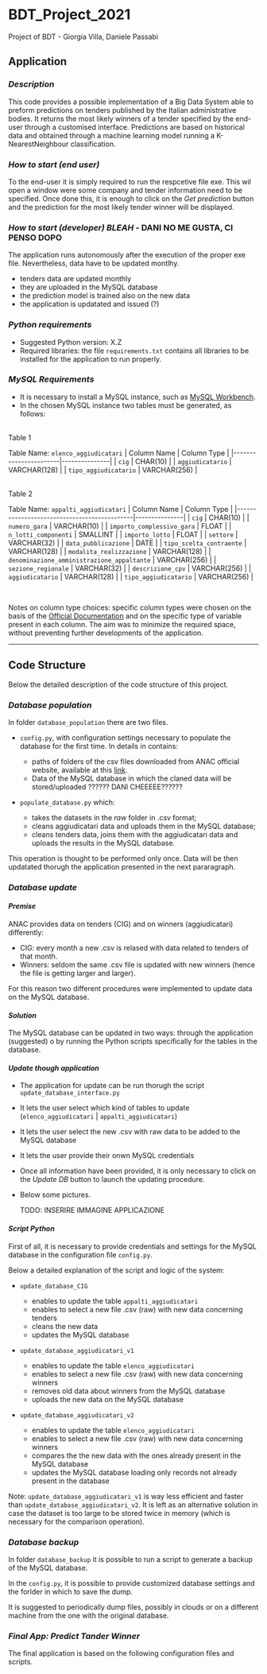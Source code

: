 # BDT_Project_2021

Project of BDT - Giorgia Villa, Daniele Passabì

## Application

### *Description*

This code provides a possible implementation of a Big Data System able to preform predictions on tenders published by the Italian administrative bodies. It returns the most likely winners of a tender specified by the end-user through a customised interface. Predictions are based on historical data and obtained through a machine learning model running a K-NearestNeighbour classification.

### *How to start (end user)*

To the end-user it is simply required to run the respcetive file exe. This wil open a window were some company and tender information need to be specified. Once done this, it is enough to click on the *Get prediction* button and the prediction for the most likely tender winner will be displayed.

### *How to start (developer) BLEAH* - DANI NO ME GUSTA, CI PENSO DOPO

The application runs autonomously after the execution of the proper exe file. Nevertheless, data have to be updated montlhy.

- tenders data are updated monthly
- they are uploaded in the MySQL database
- the prediction model is trained also on the new data
- the application is updatated and issued (?)

### *Python requirements*

- Suggested Python version: X.Z
- Required libraries: the file `requirements.txt` contains all libraries to be installed for the application to run properly.

### *MySQL Requirements*

- It is necessary to install a MySQL instance, such as [MySQL Workbench](https://www.mysql.com/it/products/workbench/).
- In the chosen MySQL instance two tables must be generated, as follows:

<br/>
Table 1

Table Name:  `elenco_aggiudicatari`
| Column Name           | Column Type   |
|-----------------------|---------------|
| `cig`                 | CHAR(10)      |
| `aggiudicatario`      | VARCHAR(128)  |
| `tipo_aggiudicatario` | VARCHAR(256)  |

<br/>
Table 2

Table Name: `appalti_aggiudicatari`
| Column Name                                 | Column Type   |
|---------------------------------------------|---------------|
| `cig`                                       | CHAR(10)      |
| `numero_gara`                               | VARCHAR(10)   |
| `importo_complessivo_gara`                  | FLOAT         |
| `n_lotti_componenti`                        | SMALLINT      |
| `importo_lotto`                             | FLOAT         |
| `settore`                                   | VARCHAR(32)   |
| `data_pubblicazione`                        | DATE          |
| `tipo_scelta_contraente`                    | VARCHAR(128)  |
| `modalita_realizzazione`                    | VARCHAR(128)  |
| `denominazione_amministrazione_appaltante`  | VARCHAR(256)  |
| `sezione_regionale`                         | VARCHAR(32)   |
| `descrizione_cpv`                           | VARCHAR(256)  |
| `aggiudicatario`                            | VARCHAR(128)  |
| `tipo_aggiudicatario`                       | VARCHAR(256)  |

<br/>

Notes on column type choices: specific column types were chosen on the basis of the [Official Documentation](https://dev.mysql.com/doc/refman/8.0/en/floating-point-types.html) and on the specific type of variable present in each column. The aim was to minimize the required space, without preventing further developments of the application.

---

## Code Structure

Below the detailed description of the code structure of this project.

### *Database population*

In folder `database_population` there are two files.

- `config.py`, with configuration settings necessary to populate the database for the first time. In details in contains:
  - paths of folders of the csv files downloaded from ANAC official website, available at this [link](https://dati.anticorruzione.it/opendata/dataset?page=1).
  - Data of the MySQL database in which the claned data will be stored/uploaded ?????? DANI CHEEEEE??????

- `populate_database.py` which:
  - takes the datasets in the *raw* folder in .csv format;
  - cleans aggiudicatari data and uploads them in the MySQL database;
  - cleans tenders data, joins them with the aggiudicatari data and uploads the results in the MySQL database.

This operation is thought to be performed only once. Data will be then updatated thorugh the application presented in the next pararagraph.

### *Database update*

#### *Premise*

ANAC provides data on tenders (CIG) and on winners (aggiudicatari) differently:

- CIG: every month a new .csv is relased with data related to tenders of that month.
- Winners: seldom the same .csv file is updated with new winners (hence the file is getting larger and larger).

For this reason two different procedures were implemented to update data on the MySQL database.

#### *Solution*

The MySQL database can be updated in two ways: through the application (suggested) o by running the Python scripts specifically for the tables in the database.

#### *Update though application*

- The application for update can be run thorugh the script `update_database_interface.py`

- It lets the user select which kind of tables to update (`elenco_aggiudicatari` | `appalti_aggiudicatari`)

- It lets the user select the new .csv with raw data to be added to the MySQL database

- It lets the user provide their onwn MySQL credentials

- Once all information have been provided, it is only necessary to click on the *Update DB* button to launch the updating procedure.

- Below some pictures.

  TODO: INSERIRE IMMAGINE APPLICAZIONE

#### *Script Python*

First of all, it is necessary to provide credentials and settings for the MySQL database in the configuration file `config.py`.

Below a detailed explanation of the script and logic of the system:

- `update_database_CIG`
  - enables to update the table `appalti_aggiudicatari`
  - enables to select a new file .csv (raw) with new data concerning tenders
  - cleans the new data
  - updates the MySQL database

- `update_database_aggiudicatari_v1`
  - enables to update the table `elenco_aggiudicatari`
  - enables to select a new file .csv (raw) with new data concerning winners
  - removes old data about winners from the MySQL database
  - uploads the new data on the MySQL database

- `update_database_aggiudicatari_v2`
  - enables to update the table `elenco_aggiudicatari`
  - enables to select a new file .csv (raw) with new data concerning winners
  - compares the the new data with the ones already present in the MySQL database
  - updates the MySQL database loading only records not already present in the database

Note: `update_database_aggiudicatari_v1` is way less efficient and faster than `update_database_aggiudicatari_v2`. It is left as an alternative solution in case the dataset is too large to be stored twice in memory (which is necessary for the comparison operation).

### *Database backup*

In folder `database_backup` it is possible to run a script to generate a backup of the MySQL database.

In the `config.py`, it is possible to provide customized database settings and the forlder in which to save the dump.

It is suggested to periodically dump files, possibly in clouds or on a different machine from the one with the original database.

### *Final App: Predict Tander Winner*

The final application is based on the following configuration files and scripts.
